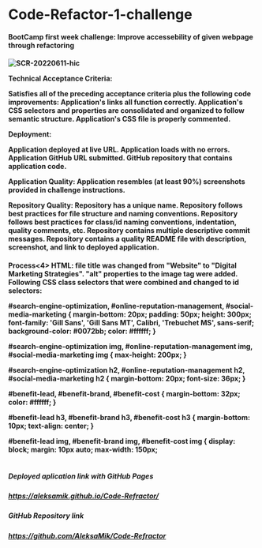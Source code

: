 # Code-Refactor-1-challenge

<h4>BootCamp first week challenge: Improve accessebility of given webpage through refactoring<h4>

 ![SCR-20220611-hic](https://user-images.githubusercontent.com/105229148/173199302-787dcb9f-a4f5-4528-b6ed-3efa5e580ca4.jpeg)

 
Technical Acceptance Criteria: 

Satisfies all of the preceding acceptance criteria plus the following code improvements:
Application's links all function correctly.
Application's CSS selectors and properties are consolidated and organized to follow semantic structure.
Application's CSS file is properly commented.

Deployment: 

Application deployed at live URL.
Application loads with no errors.
Application GitHub URL submitted.
GitHub repository that contains application code.

Application Quality:
Application resembles (at least 90%) screenshots provided in challenge instructions.

Repository Quality: 
Repository has a unique name.
Repository follows best practices for file structure and naming conventions.
Repository follows best practices for class/id naming conventions, indentation, quality comments, etc.
Repository contains multiple descriptive commit messages.
Repository contains a quality README file with description, screenshot, and link to deployed application.
<br>
<h4>Process<4>
HTML:
 file title was changed from "Website" to "Digital Marketing Strategies".
"alt" properties to the image tag were added.
<div class="search-engine-optimization" was replace with the corresponding id.
following classes "online-reputation management" and "social-media-marketing" were removed from corresponding id classes.
h2 heading elelment in "footer class" was replaced with h4.      
  
Following CSS class selectors that were combined and changed to id selectors:
     
#search-engine-optimization,
#online-reputation-management,
#social-media-marketing {
    margin-bottom: 20px;
    padding: 50px;
    height: 300px;
    font-family: 'Gill Sans', 'Gill Sans MT', Calibri, 'Trebuchet MS', sans-serif;
    background-color: #0072bb;
    color: #ffffff;
}

#search-engine-optimization img,
#online-reputation-management img,
#social-media-marketing img {
    max-height: 200px;
}

#search-engine-optimization h2,
#online-reputation-management h2,
#social-media-marketing h2 {
    margin-bottom: 20px;
    font-size: 36px;
}

#benefit-lead,
#benefit-brand,
#benefit-cost {
    margin-bottom: 32px;
    color: #ffffff;
}

#benefit-lead h3,
#benefit-brand h3,
#benefit-cost h3 {
    margin-bottom: 10px;
    text-align: center;
}

#benefit-lead img,
#benefit-brand img,
#benefit-cost img {
    display: block;
    margin: 10px auto;
    max-width: 150px;
  <br>
  <br>
   <h5>Deployed aplication link with GitHub Pages<h5>
  
  <https://aleksamik.github.io/Code-Refractor/> 
  <br>
  <h5>GitHub Repository link<h5>
    
  https://github.com/AleksaMik/Code-Refractor
 
 
  
    
    
    
